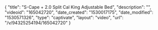 {
    "title": "S-Cape + 2.0 Split Cal King Adjustable Bed",
    "description": "",
    "videoid": "165042720",
    "date_created": "1530017175",
    "date_modified": "1530571326",
    "type": "captivate",
    "layout": "video",
    "url": "\/v\/94325254194\/165042720"
}
